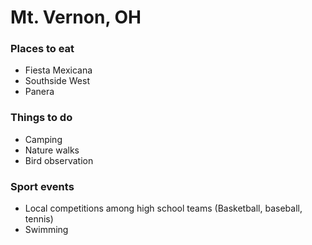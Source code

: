# Mt. Vernon, OH

### Places to eat
- Fiesta Mexicana
- Southside West
- Panera

### Things to do
- Camping
- Nature walks
- Bird observation

### Sport events
- Local competitions among high school teams (Basketball, baseball, tennis)
- Swimming
